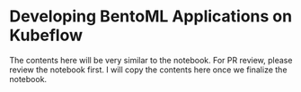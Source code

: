 # Developing BentoML Applications on Kubeflow

The contents here will be very similar to the notebook. For PR review, please review the notebook first. I will copy the contents here once we finalize the notebook.
